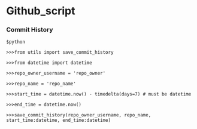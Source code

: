 # Github_script


### Commit History

`$python`

`>>>from utils import save_commit_history`

`>>>from datetime import datetime`

`>>>repo_owner_username = 'repo_owner'`

`>>>repo_name = 'repo_name'`

`>>>start_time = datetime.now() - timedelta(days=7) # must be datetime`

`>>>end_time = datetime.now()`

`>>>save_commit_history(repo_owner_username, repo_name, start_time:datetime, end_time:datetime)`
